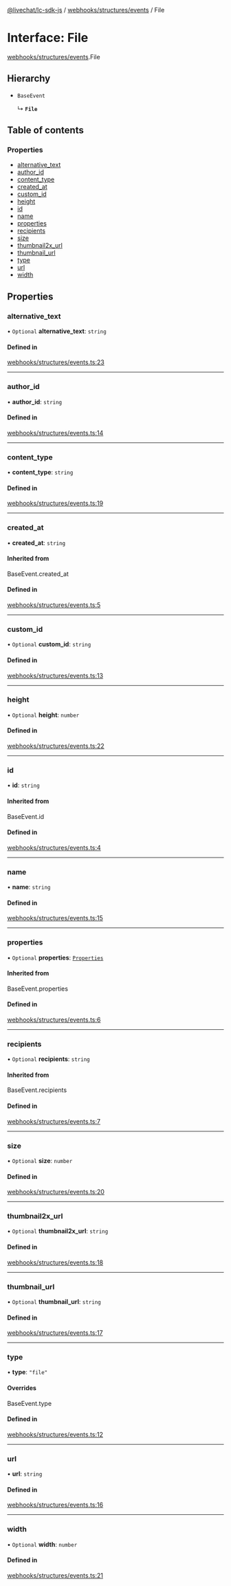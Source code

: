 [@livechat/lc-sdk-js](../README.md) / [webhooks/structures/events](../modules/webhooks_structures_events.md) / File

# Interface: File

[webhooks/structures/events](../modules/webhooks_structures_events.md).File

## Hierarchy

- `BaseEvent`

  ↳ **`File`**

## Table of contents

### Properties

- [alternative\_text](webhooks_structures_events.File.md#alternative_text)
- [author\_id](webhooks_structures_events.File.md#author_id)
- [content\_type](webhooks_structures_events.File.md#content_type)
- [created\_at](webhooks_structures_events.File.md#created_at)
- [custom\_id](webhooks_structures_events.File.md#custom_id)
- [height](webhooks_structures_events.File.md#height)
- [id](webhooks_structures_events.File.md#id)
- [name](webhooks_structures_events.File.md#name)
- [properties](webhooks_structures_events.File.md#properties)
- [recipients](webhooks_structures_events.File.md#recipients)
- [size](webhooks_structures_events.File.md#size)
- [thumbnail2x\_url](webhooks_structures_events.File.md#thumbnail2x_url)
- [thumbnail\_url](webhooks_structures_events.File.md#thumbnail_url)
- [type](webhooks_structures_events.File.md#type)
- [url](webhooks_structures_events.File.md#url)
- [width](webhooks_structures_events.File.md#width)

## Properties

### alternative\_text

• `Optional` **alternative\_text**: `string`

#### Defined in

[webhooks/structures/events.ts:23](https://github.com/livechat/lc-sdk-js/blob/5f5afdd/src/webhooks/structures/events.ts#L23)

___

### author\_id

• **author\_id**: `string`

#### Defined in

[webhooks/structures/events.ts:14](https://github.com/livechat/lc-sdk-js/blob/5f5afdd/src/webhooks/structures/events.ts#L14)

___

### content\_type

• **content\_type**: `string`

#### Defined in

[webhooks/structures/events.ts:19](https://github.com/livechat/lc-sdk-js/blob/5f5afdd/src/webhooks/structures/events.ts#L19)

___

### created\_at

• **created\_at**: `string`

#### Inherited from

BaseEvent.created\_at

#### Defined in

[webhooks/structures/events.ts:5](https://github.com/livechat/lc-sdk-js/blob/5f5afdd/src/webhooks/structures/events.ts#L5)

___

### custom\_id

• `Optional` **custom\_id**: `string`

#### Defined in

[webhooks/structures/events.ts:13](https://github.com/livechat/lc-sdk-js/blob/5f5afdd/src/webhooks/structures/events.ts#L13)

___

### height

• `Optional` **height**: `number`

#### Defined in

[webhooks/structures/events.ts:22](https://github.com/livechat/lc-sdk-js/blob/5f5afdd/src/webhooks/structures/events.ts#L22)

___

### id

• **id**: `string`

#### Inherited from

BaseEvent.id

#### Defined in

[webhooks/structures/events.ts:4](https://github.com/livechat/lc-sdk-js/blob/5f5afdd/src/webhooks/structures/events.ts#L4)

___

### name

• **name**: `string`

#### Defined in

[webhooks/structures/events.ts:15](https://github.com/livechat/lc-sdk-js/blob/5f5afdd/src/webhooks/structures/events.ts#L15)

___

### properties

• `Optional` **properties**: [`Properties`](webhooks_structures_structures.Properties.md)

#### Inherited from

BaseEvent.properties

#### Defined in

[webhooks/structures/events.ts:6](https://github.com/livechat/lc-sdk-js/blob/5f5afdd/src/webhooks/structures/events.ts#L6)

___

### recipients

• `Optional` **recipients**: `string`

#### Inherited from

BaseEvent.recipients

#### Defined in

[webhooks/structures/events.ts:7](https://github.com/livechat/lc-sdk-js/blob/5f5afdd/src/webhooks/structures/events.ts#L7)

___

### size

• `Optional` **size**: `number`

#### Defined in

[webhooks/structures/events.ts:20](https://github.com/livechat/lc-sdk-js/blob/5f5afdd/src/webhooks/structures/events.ts#L20)

___

### thumbnail2x\_url

• `Optional` **thumbnail2x\_url**: `string`

#### Defined in

[webhooks/structures/events.ts:18](https://github.com/livechat/lc-sdk-js/blob/5f5afdd/src/webhooks/structures/events.ts#L18)

___

### thumbnail\_url

• `Optional` **thumbnail\_url**: `string`

#### Defined in

[webhooks/structures/events.ts:17](https://github.com/livechat/lc-sdk-js/blob/5f5afdd/src/webhooks/structures/events.ts#L17)

___

### type

• **type**: ``"file"``

#### Overrides

BaseEvent.type

#### Defined in

[webhooks/structures/events.ts:12](https://github.com/livechat/lc-sdk-js/blob/5f5afdd/src/webhooks/structures/events.ts#L12)

___

### url

• **url**: `string`

#### Defined in

[webhooks/structures/events.ts:16](https://github.com/livechat/lc-sdk-js/blob/5f5afdd/src/webhooks/structures/events.ts#L16)

___

### width

• `Optional` **width**: `number`

#### Defined in

[webhooks/structures/events.ts:21](https://github.com/livechat/lc-sdk-js/blob/5f5afdd/src/webhooks/structures/events.ts#L21)
